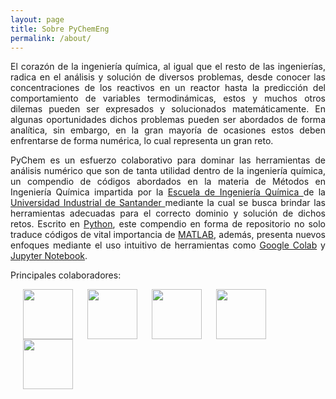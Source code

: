 ```yaml
---
layout: page
title: Sobre PyChemEng
permalink: /about/
---
```

<p align="justify">  
El corazón de la ingeniería química, al igual que el resto de las ingenierías, radica en el análisis y solución de diversos problemas, desde conocer las concentraciones de los reactivos en un reactor hasta la predicción del comportamiento de variables termodinámicas, estos y muchos otros dilemas pueden ser expresados y solucionados matemáticamente. En algunas oportunidades dichos problemas pueden ser abordados de forma analítica, sin embargo, en la gran mayoría de ocasiones estos deben enfrentarse de forma numérica, lo cual representa un gran reto.</p>
<p align="justify">  
PyChem es un esfuerzo colaborativo para dominar las herramientas de análisis numérico que son de tanta utilidad dentro de la ingeniería química, un compendio de códigos abordados en la materia de Métodos en Ingeniería Química impartida por la <A HREF="http://iq.uis.edu.co/eisi/"> Escuela de Ingeniería Química </A> de la <A HREF="https://uis.edu.co/inicio/">Universidad Industrial de Santander </A> mediante la cual se busca brindar las herramientas adecuadas para el correcto dominio y solución de dichos retos. Escrito en <A HREF="https://www.python.org/"> Python</A>, este compendio en forma de repositorio no solo traduce códigos de vital importancia de <A HREF="https://www.mathworks.com/products/matlab.html"> MATLAB</A>, además, presenta nuevos enfoques mediante el uso intuitivo de herramientas como <A HREF="https://colab.research.google.com/"> Google Colab</A> y <A HREF="https://jupyter.org/"> Jupyter Notebook</A>.
</p>
<p>
Principales colaboradores:
<p>
  <style>
    .fotos img { margin-left:20px; }
    </style>
  
<div class="fotos">
<p>
  <img align="left" width="80" height="80" src="https://ChemEngPythonUIS.github.io/PyChemEng/images/JLNcirc.png" alt="">
</p>
<p>
  <img align="left" width="80" height="80" src="https://ChemEngPythonUIS.github.io/PyChemEng/images/JGH_circ.png" alt="">
</p>  
<p>
  <img align="left" width="80" height="80" src="https://ChemEngPythonUIS.github.io/PyChemEng/images/JFRcirc.png" alt="">
</p>
<p>
  <img align="left" width="80" height="80" src="https://ChemEngPythonUIS.github.io/PyChemEng/images/JDGcirc.png" alt="">
</p>
<p>
  <img align="left" width="80" height="80" src="https://ChemEngPythonUIS.github.io/PyChemEng/images/JMAcirc.png" alt="">
</p>
</div> 
